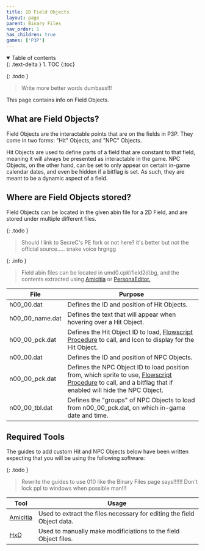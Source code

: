 ```yaml
---
title: 2D Field Objects
layout: page
parent: Binary Files
nav_order: 1
has_children: true
games: ['P3P']
---
```


<details open markdown="block">
  <summary>
    Table of contents
  </summary>
  {: .text-delta }
1. TOC
{:toc}
</details>

{: .todo }
> Write more better words dumbass!!!

This page contains info on Field Objects.

## What are Field Objects?

Field Objects are the interactable points that are on the fields in P3P. They come in two forms: "Hit" Objects, and "NPC" Objects.

Hit Objects are used to define parts of a field that are constant to that field, meaning it will always be presented as interactable in the game. NPC Objects, on the other hand, can be set to only appear on certain in-game calendar dates, and even be hidden if a bitflag is set. As such, they are meant to be a dynamic aspect of a field.

## Where are Field Objects stored?

Field Objects can be located in the given abin file for a 2D Field, and are stored under multiple different files.

{: .todo }
> Should I link to SecreC's PE fork or not here? it's better but not the official source..... snake voice hrgngg

{: .info }
> Field abin files can be located in umd0.cpk\field2d\bg, and the contents extracted using [Amicitia](https://github.com/tge-was-taken/Amicitia) or [PersonaEditor.](https://github.com/Secre-C/PersonaEditor)

| File | Purpose |
|----|----|
| h00_00.dat | Defines the ID and position of Hit Objects. |
| h00_00_name.dat | Defines the text that will appear when hovering over a Hit Object. |
| h00_00_pck.dat | Defines the Hit Object ID to load, [Flowscript Procedure](../../persona-modding-docs/flowscript/) to call, and Icon to display for the Hit Object. |
| n00_00.dat | Defines the ID and position of NPC Objects. |
| n00_00_pck.dat | Defines the NPC Object ID to load position from, which sprite to use, [Flowscript Procedure](../../persona-modding-docs/flowscript/) to call, and a bitflag that if enabled will hide the NPC Object. |
| n00_00_tbl.dat | Defines the "groups" of NPC Objects to load from n00_00_pck.dat, on which in-game date and time. |

## Required Tools

The guides to add custom Hit and NPC Objects below have been written expecting that you will be using the following software:

{: .todo }
> Rewrite the guides to use 010 like the Binary Files page says!!!!!! Don't lock ppl to windows when possible man!!!

| Tool | Usage |
|----|----|
| [Amicitia](https://github.com/tge-was-taken/Amicitia) | Used to extract the files necessary for editing the field Object data. |
| [HxD](https://mh-nexus.de/en/hxd/) | Used to manually make modificiations to the field Object files. |